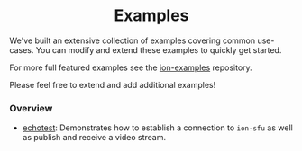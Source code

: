 <h1 align="center">
  Examples
</h1>

We've built an extensive collection of examples covering common use-cases. You can modify and extend these examples to quickly get started.

For more full featured examples see the [ion-examples](https://github.com/pion/ion-examples/tree/master/ion-sfu) repository.

Please feel free to extend and add additional examples!

### Overview

* [echotest](echotest-jsonrpc): Demonstrates how to establish a connection to `ion-sfu` as well as publish and receive a video stream.
